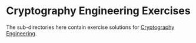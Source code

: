 # Cryptography Engineering Exercises

The sub-directories here contain exercise solutions for
[Cryptography Engineering](https://www.schneier.com/books/cryptography_engineering/).
